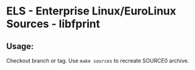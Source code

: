 # ELS - Enterprise Linux/EuroLinux Sources - libfprint
 
## Usage:
  Checkout branch or tag. Use `make sources` to recreate  SOURCE0 archive.
